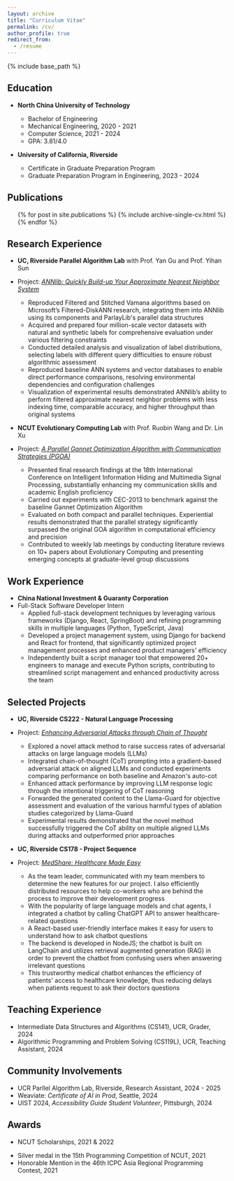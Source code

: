 ```yaml
---
layout: archive
title: "Curriculum Vitae"
permalink: /cv/
author_profile: true
redirect_from:
  - /resume
---
```

{% include base_path %}

## Education

* **North China University of Technology**
  * Bachelor of Engineering
  * Mechanical Engineering, 2020 - 2021
  * Computer Science, 2021 - 2024
  * GPA: 3.81/4.0

* **University of California, Riverside**
  * Certificate in Graduate Preparation Program
  * Graduate Preparation Program in Engineering, 2023 - 2024
  <!-- * GPA: 3.72/4.0 -->

## Publications

  <ul>{% for post in site.publications %}
    {% include archive-single-cv.html %}
  {% endfor %}</ul>
  
<!-- ## Research Presentations

* The 18th International Conference on Intelligent Information Hiding and Multimedia Signal Processing, 2022 (IIHMSP'22). -->

## Research Experience

* **UC, Riverside Parallel Algorithm Lab** with Prof. Yan Gu and Prof. Yihan Sun
* Project: [*ANNlib: Quickly Build-up Your Approximate Nearest Neighbor System*](https://github.com/ucrparlay/ANNlib)
  * Reproduced Filtered and Stitched Vamana algorithms based on Microsoft’s Filtered-DiskANN research, integrating them into ANNlib using its components and ParlayLib's parallel data structures
  * Acquired and prepared four million-scale vector datasets with natural and synthetic labels for comprehensive evaluation under various filtering constraints
  * Conducted detailed analysis and visualization of label distributions, selecting labels with different query difficulties to ensure robust algorithmic assessment
  * Reproduced baseline ANN systems and vector databases to enable direct performance comparisons, resolving environmental dependencies and configuration challenges
  * Visualization of experimental results demonstrated ANNlib’s ability to perform filtered approximate nearest neighbor problems with less indexing time, comparable accuracy, and higher throughput than original systems

* **NCUT Evolutionary Computing Lab** with Prof. Ruobin Wang and Dr. Lin Xu
* Project: [*A Parallel Gannet Optimization Algorithm with Communication Strategies (PGOA)*](https://github.com/sujingbo0217/PGOA)
  * Presented final research findings at the 18th International Conference on Intelligent Information Hiding and Multimedia Signal Processing, substantially enhancing my communication skills and academic English proficiency
  * Carried out experiments with CEC-2013 to benchmark against the baseline Gannet Optimization Algorithm
  * Evaluated on both compact and parallel techniques. Experiential results demonstrated that the parallel strategy significantly surpassed the original GOA algorithm in computational efficiency and precision
  * Contributed to weekly lab meetings by conducting literature reviews on 10+ papers about Evolutionary Computing and presenting emerging concepts at graduate-level group discussions
  
## Work Experience

* **China National Investment & Guaranty Corporation**
* Full-Stack Software Developer Intern
  * Applied full-stack development techniques by leveraging various frameworks (Django, React, SpringBoot) and refining programming skills in multiple languages (Python, TypeScript, Java)
  * Developed a project management system, using Django for backend and React for frontend, that significantly optimized project management processes and enhanced product managers' efficiency
  * Independently built a script manager tool that empowered 20+ engineers to manage and execute Python scripts, contributing to streamlined script management and enhanced productivity across the team

## Selected Projects

* **UC, Riverside CS222 - Natural Language Processing**
* Project: [*Enhancing Adversarial Attacks through Chain of Thought*](https://github.com/sujingbo0217/CS222W24-LLM-Attack)
  * Explored a novel attack method to raise success rates of adversarial attacks on large language models (LLMs)
  * Integrated chain-of-thought (CoT) prompting into a gradient-based adversarial attack on aligned LLMs and conducted experiments comparing performance on both baseline and Amazon's auto-cot
  * Enhanced attack performance by improving LLM response logic through the intentional triggering of CoT reasoning
  * Forwarded the generated content to the Llama-Guard for objective assessment and evaluation of the various harmful types of ablation studies categorized by Llama-Guard
  * Experimental results demonstrated that the novel method successfully triggered the CoT ability on multiple aligned LLMs during attacks and outperformed prior approaches

* **UC, Riverside CS178 - Project Sequence**
* Project: [*MedShare: Healthcare Made Easy*](https://github.com/UCR-Senior-Design/course-project-fries)
  * As the team leader, communicated with my team members to determine the new features for our project. I also efficiently distributed resources to help co-workers who are behind the process to improve their development progress
  * With the popularity of large language models and chat agents, I integrated a chatbot by calling ChatGPT API to answer healthcare-related questions
  * A React-based user-friendly interface makes it easy for users to understand how to ask chatbot questions
  * The backend is developed in NodeJS; the chatbot is built on LangChain and utilizes retrieval augmented generation (RAG) in order to prevent the chatbot from confusing users when answering irrelevant questions
  * This trustworthy medical chatbot enhances the efficiency of patients' access to healthcare knowledge, thus reducing delays when patients request to ask their doctors questions
  <!-- * Built an easily-use medical management system with key features like messaging, forums, and appointment scheduling, integrating an API-callable chatbot to effectively enhance communication between doctors and patients and reduce healthcare delays.
  * Designed and implemented the frontend and backend of the system using ReactJS, NodeJS, and MongoDB. Employed GitHub to do version control for the project. Ensured efficient data management and a user-friendly interface.
  * Designing a chatbot system based on the LangChain framework and deploying it in a distributed manner with the Node system. Utilizing the Retrieval Augmented Generation (RAG) technique enables doctors to upload patient-related documents to flesh out the system knowledge base. -->

<!-- * **Efficient large language model fine-tuning via multiple LoRA adapters**
  * Implemented a dispatcher to load multiple input data and batch them respectively, allowing for aligned combinations of the batched data.
  * Adjusted various structures of decoder-only large language models. The Meta Open Pre-trained Transformer language model was supported during tests.
  * Evaluated the multi-LoRA fine-tune system against the normal one (single LoRA adapter fine-tune system), confirming that our system can efficiently utilize computational resources, thereby increasing the fine-tune system throughput. -->

<!-- * **NES (Nintendo Entertainment System)**
  * Implemented a simulation of the 6502 CPU, RAM, and MainBus, including the processes of instruction fetching, decoding, and execution. Successful enabled data Read and Write operations within the CPU.
  * Utilized the ca65 compiler and ld65 linker to compile the assembly code. Analyzed the resulting binary file to test the functionality of the code.
  * Developed an emulator that seamlessly integrated diverse components. Employed the SFML library for game display, incorporated the Picture Bus and Virtual Screen functionalities, and integrated controller mechanisms to capture users' keyboard inputs. -->

<!-- * **Operating System Practice - Dec. 2022**
  * [GitHub Repo Here](https://github.com/NCUT-lambda/our-xv6-riscv)
  * [Get Chinese Guidebook Here](https://ncut-lambda.github.io/our-xv6-riscv/)
  * Engaged in extensive study of relevant manuals, delving deeply into the foundational principles of the system call and its implementation within the xv6-riscv source code.
  * Contributed valuable insights by adding comments to critical sections within the scope of system call in the xv6-riscv source code. These annotations not only captured my thought process but also enhanced team's comprehension and fostered collaborative efforts.
  * Executed the system call code scope, incorporating gnu-gdb breakpoints for precise debugging. Ensured a thoroughly understanding of the implementation and functionality of the scope of system call.
  * Participated in thought-provoking discussions with both fellow team members and the professor, exploring and analyzing the design patterns inherent within the xv6-riscv operating system. This collaborative exchange of ideas significantly enriched the collective comprehension of the architecture.
  * Collaboratively created a comprehensive guidebook with my teammates, encapsulating our collective insights and discoveries. Perfectly delivered a presentation of our insights and discoveries in front of the class.

* **Deep Learning Specialization - Jul. 2023**
  * [Get My Note Here](https://sujingbo0217.github.io/posts/2023/08/blog-post-1/)
  * Explored neural network fundamentals, including vectorization, forward and backward propagation, and gradient descent. Implemented shallow and deep neural networks to translate theory into practice.
  * Mastered advanced techniques for network regularization, involving L1, L2, and Frobenius norm, as well as the innovative dropout method. Investigated optimization algorithms, with special focus on the Exponentially Weighted Averages technique for enhancing neural network training efficiency. Gained a comprehensive grasp of the Adam optimization algorithm. Delved into the batch normalization, its advantageous role in both expediting learning and subtly regularizing networks within training mini-batches and testing sets. -->

## Teaching Experience

* Intermediate Data Structures and Algorithms (CS141), UCR, Grader, 2024
* Algorithmic Programming and Problem Solving (CS119L), UCR, Teaching Assistant, 2024

## Community Involvements

* UCR Parllel Algorithm Lab, Riverside, Research Assistant, 2024 - 2025
* Weaviate: *Certificate of AI in Prod*, Seattle, 2024
* UIST 2024, *Accessibility Guide Student Volunteer*, Pittsburgh, 2024

## Awards

* NCUT Scholarships, 2021 & 2022
<!-- * 2022 NCUT CS Competition Awards - CNY 2,000 -->
* Silver medal in the 15th Programming Competition of NCUT, 2021
* Honorable Mention in the 46th ICPC Asia Regional Programming Contest, 2021

<!-- Talks
======
  <ul>{% for post in site.talks %}
    {% include archive-single-talk-cv.html %}
  {% endfor %}</ul>
  
Teaching
======
  <ul>{% for post in site.teaching %}
    {% include archive-single-cv.html %}
  {% endfor %}</ul>
  
Service and leadership
======
* Currently signed in to 43 different slack teams -->
